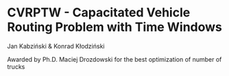# CVRPTW - Capacitated Vehicle Routing Problem with Time Windows
Jan Kabziński & Konrad Kłodziński

Awarded by Ph.D. Maciej Drozdowski for the best optimization of number of trucks
